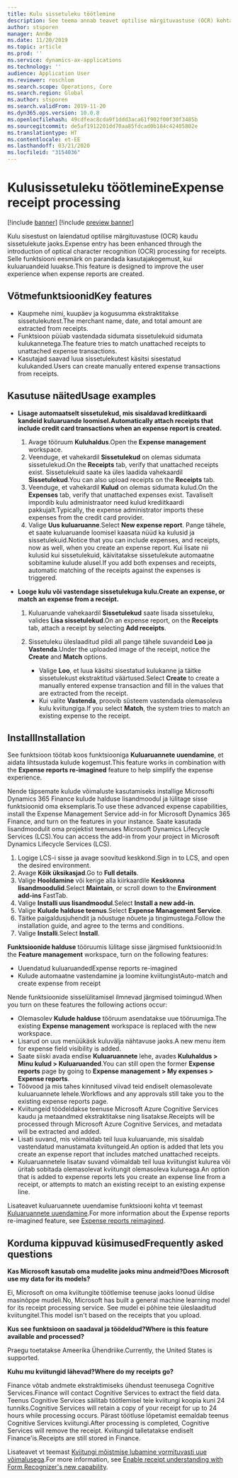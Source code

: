 ```yaml
---
title: Kulu sissetuleku töötlemine
description: See teema annab teavet optilise märgituvastuse (OCR) kohta sissetulekute puhul. Selle funktsiooni eesmärk on parandada kasutaja kogemust, kui kuluaruandeid luuakse rakenduses Microsoftis Dynamics 365 Finance.
author: stsporen
manager: AnnBe
ms.date: 11/20/2019
ms.topic: article
ms.prod: ''
ms.service: dynamics-ax-applications
ms.technology: ''
audience: Application User
ms.reviewer: roschlom
ms.search.scope: Operations, Core
ms.search.region: Global
ms.author: stsporen
ms.search.validFrom: 2019-11-20
ms.dyn365.ops.version: 10.0.8
ms.openlocfilehash: 49cdfeac8cda9f1ddd3aca61f902f00f30f3485b
ms.sourcegitcommit: de5af1912201dd70aa85fdcad0b184c42405802e
ms.translationtype: HT
ms.contentlocale: et-EE
ms.lasthandoff: 03/21/2020
ms.locfileid: "3154036"
---
```

# <a name="expense-receipt-processing"></a><span data-ttu-id="5c6d0-104">Kulusissetuleku töötlemine</span><span class="sxs-lookup"><span data-stu-id="5c6d0-104">Expense receipt processing</span></span>

[!include [banner](../includes/banner.md)]
[!include [preview banner](../includes/preview-banner.md)]


<span data-ttu-id="5c6d0-105">Kulu sisestust on laiendatud optilise märgituvastuse (OCR) kaudu sissetulekute jaoks.</span><span class="sxs-lookup"><span data-stu-id="5c6d0-105">Expense entry has been enhanced through the introduction of optical character recognition (OCR) processing for receipts.</span></span> <span data-ttu-id="5c6d0-106">Selle funktsiooni eesmärk on parandada kasutajakogemust, kui kuluaruandeid luuakse.</span><span class="sxs-lookup"><span data-stu-id="5c6d0-106">This feature is designed to improve the user experience when expense reports are created.</span></span>

## <a name="key-features"></a><span data-ttu-id="5c6d0-107">Võtmefunktsioonid</span><span class="sxs-lookup"><span data-stu-id="5c6d0-107">Key features</span></span>

- <span data-ttu-id="5c6d0-108">Kaupmehe nimi, kuupäev ja kogusumma ekstraktitakse sissetulekutest.</span><span class="sxs-lookup"><span data-stu-id="5c6d0-108">The merchant name, date, and total amount are extracted from receipts.</span></span>
- <span data-ttu-id="5c6d0-109">Funktsioon püüab vastendada sidumata sissetulekuid sidumata kulukannetega.</span><span class="sxs-lookup"><span data-stu-id="5c6d0-109">The feature tries to match unattached receipts to unattached expense transactions.</span></span>
- <span data-ttu-id="5c6d0-110">Kasutajad saavad luua sissetulekutest käsitsi sisestatud kulukanded.</span><span class="sxs-lookup"><span data-stu-id="5c6d0-110">Users can create manually entered expense transactions from receipts.</span></span>

## <a name="usage-examples"></a><span data-ttu-id="5c6d0-111">Kasutuse näited</span><span class="sxs-lookup"><span data-stu-id="5c6d0-111">Usage examples</span></span>

- <span data-ttu-id="5c6d0-112">**Lisage automaatselt sissetulekud, mis sisaldavad krediitkaardi kandeid kuluaruande loomisel.**</span><span class="sxs-lookup"><span data-stu-id="5c6d0-112">**Automatically attach receipts that include credit card transactions when an expense report is created.**</span></span>

    1. <span data-ttu-id="5c6d0-113">Avage tööruum **Kuluhaldus**.</span><span class="sxs-lookup"><span data-stu-id="5c6d0-113">Open the **Expense management** workspace.</span></span>
    2. <span data-ttu-id="5c6d0-114">Veenduge, et vahekardil **Sissetulekud** on olemas sidumata sissetulekud.</span><span class="sxs-lookup"><span data-stu-id="5c6d0-114">On the **Receipts** tab, verify that unattached receipts exist.</span></span> <span data-ttu-id="5c6d0-115">Sissetulekuid saate ka üles laadida vahekaardil **Sissetulekud**.</span><span class="sxs-lookup"><span data-stu-id="5c6d0-115">You can also upload receipts on the **Receipts** tab.</span></span>
    3. <span data-ttu-id="5c6d0-116">Veenduge, et vahekardil **Kulud** on olemas sidumata kulud.</span><span class="sxs-lookup"><span data-stu-id="5c6d0-116">On the **Expenses** tab, verify that unattached expenses exist.</span></span> <span data-ttu-id="5c6d0-117">Tavaliselt impordib kulu administraator need kulud krediitkaardi pakkujalt.</span><span class="sxs-lookup"><span data-stu-id="5c6d0-117">Typically, the expense administrator imports these expenses from the credit card provider.</span></span>
    4. <span data-ttu-id="5c6d0-118">Valige **Uus kuluaruanne**.</span><span class="sxs-lookup"><span data-stu-id="5c6d0-118">Select **New expense report**.</span></span> <span data-ttu-id="5c6d0-119">Pange tähele, et saate kuluaruande loomisel kaasata nüüd ka kulusid ja sissetulekuid.</span><span class="sxs-lookup"><span data-stu-id="5c6d0-119">Notice that you can include expenses, and receipts, now as well, when you create an expense report.</span></span> <span data-ttu-id="5c6d0-120">Kui lisate nii kulusid kui sissetulekuid, käivitatakse sissetulekute automaatne sobitamine kulude alusel.</span><span class="sxs-lookup"><span data-stu-id="5c6d0-120">If you add both expenses and receipts, automatic matching of the receipts against the expenses is triggered.</span></span>

- <span data-ttu-id="5c6d0-121">**Looge kulu või vastendage sissetulekuga kulu.**</span><span class="sxs-lookup"><span data-stu-id="5c6d0-121">**Create an expense, or match an expense from a receipt.**</span></span>

    1. <span data-ttu-id="5c6d0-122">Kuluaruande vahekaardil **Sissetulekud** saate lisada sissetuleku, valides **Lisa sissetulekud**.</span><span class="sxs-lookup"><span data-stu-id="5c6d0-122">On an expense report, on the **Receipts** tab, attach a receipt by selecting **Add receipts**.</span></span>
    2. <span data-ttu-id="5c6d0-123">Sissetuleku üleslaaditud pildi all pange tähele suvandeid **Loo** ja **Vastenda**.</span><span class="sxs-lookup"><span data-stu-id="5c6d0-123">Under the uploaded image of the receipt, notice the **Create** and **Match** options.</span></span>

        - <span data-ttu-id="5c6d0-124">Valige **Loo**, et luua käsitsi sisestatud kulukanne ja täitke sissetulekust ekstraktitud väärtused.</span><span class="sxs-lookup"><span data-stu-id="5c6d0-124">Select **Create** to create a manually entered expense transaction and fill in the values that are extracted from the receipt.</span></span>
        - <span data-ttu-id="5c6d0-125">Kui valite **Vastenda**, proovib süsteem vastendada olemasoleva kulu kviitungiga.</span><span class="sxs-lookup"><span data-stu-id="5c6d0-125">If you select **Match**, the system tries to match an existing expense to the receipt.</span></span>

## <a name="installation"></a><span data-ttu-id="5c6d0-126">Install</span><span class="sxs-lookup"><span data-stu-id="5c6d0-126">Installation</span></span>

<span data-ttu-id="5c6d0-127">See funktsioon töötab koos funktsiooniga **Kuluaruannete uuendamine**, et aidata lihtsustada kulude kogemust.</span><span class="sxs-lookup"><span data-stu-id="5c6d0-127">This feature works in combination with the **Expense reports re-imagined** feature to help simplify the expense experience.</span></span>

<span data-ttu-id="5c6d0-128">Nende täpsemate kulude võimaluste kasutamiseks installige Microsofti Dynamics 365 Finance kulude halduse lisandmoodul ja lülitage sisse funktsioonid oma eksemplaris.</span><span class="sxs-lookup"><span data-stu-id="5c6d0-128">To use these advanced expense capabilities, install the Expense Management Service add-in for Microsoft Dynamics 365 Finance, and turn on the features in your instance.</span></span> <span data-ttu-id="5c6d0-129">Saate kasutada lisandmoodulit oma projektist teenuses Microsoft Dynamics Lifecycle Services (LCS).</span><span class="sxs-lookup"><span data-stu-id="5c6d0-129">You can access the add-in from your project in Microsoft Dynamics Lifecycle Services (LCS).</span></span>

1. <span data-ttu-id="5c6d0-130">Logige LCS-i sisse ja avage soovitud keskkond.</span><span class="sxs-lookup"><span data-stu-id="5c6d0-130">Sign in to LCS, and open the desired environment.</span></span>
2. <span data-ttu-id="5c6d0-131">Avage **Kõik üksikasjad**.</span><span class="sxs-lookup"><span data-stu-id="5c6d0-131">Go to **Full details**.</span></span>
3. <span data-ttu-id="5c6d0-132">Valige **Hooldamine** või kerige alla kiirkaardile **Keskkonna lisandmoodulid**.</span><span class="sxs-lookup"><span data-stu-id="5c6d0-132">Select **Maintain**, or scroll down to the **Environment add-ins** FastTab.</span></span>
4. <span data-ttu-id="5c6d0-133">Valige **Installi uus lisandmoodul**.</span><span class="sxs-lookup"><span data-stu-id="5c6d0-133">Select **Install a new add-in**.</span></span>
5. <span data-ttu-id="5c6d0-134">Valige **Kulude halduse teenus**.</span><span class="sxs-lookup"><span data-stu-id="5c6d0-134">Select **Expense Management Service**.</span></span>
6. <span data-ttu-id="5c6d0-135">Täitke paigaldusjuhendit ja nõustuge nõuete ja tingimustega.</span><span class="sxs-lookup"><span data-stu-id="5c6d0-135">Follow the installation guide, and agree to the terms and conditions.</span></span>
7. <span data-ttu-id="5c6d0-136">Valige **Installi**.</span><span class="sxs-lookup"><span data-stu-id="5c6d0-136">Select **Install**.</span></span>

<span data-ttu-id="5c6d0-137">**Funktsioonide halduse** tööruumis lülitage sisse järgmised funktsioonid:</span><span class="sxs-lookup"><span data-stu-id="5c6d0-137">In the **Feature management** workspace, turn on the following features:</span></span>

- <span data-ttu-id="5c6d0-138">Uuendatud kuluaruanded</span><span class="sxs-lookup"><span data-stu-id="5c6d0-138">Expense reports re-imagined</span></span>
- <span data-ttu-id="5c6d0-139">Kulude automaatne vastendamine ja loomine kviitungist</span><span class="sxs-lookup"><span data-stu-id="5c6d0-139">Auto-match and create expense from receipt</span></span>

<span data-ttu-id="5c6d0-140">Nende funktsioonide sisselülitamisel ilmnevad järgmised toimingud.</span><span class="sxs-lookup"><span data-stu-id="5c6d0-140">When you turn on these features the following actions occur:</span></span>

- <span data-ttu-id="5c6d0-141">Olemasolev **Kulude halduse** tööruum asendatakse uue tööruumiga.</span><span class="sxs-lookup"><span data-stu-id="5c6d0-141">The existing **Expense management** workspace is replaced with the new workspace.</span></span>
- <span data-ttu-id="5c6d0-142">Lisarud on uus menüükäsk kuluvälja nähtavuse jaoks.</span><span class="sxs-lookup"><span data-stu-id="5c6d0-142">A new menu item for expense field visibility is added.</span></span>
- <span data-ttu-id="5c6d0-143">Saate siiski avada endise **Kuluaruannete** lehe, avades **Kuluhaldus > Minu kulud > Kuluaruanded**.</span><span class="sxs-lookup"><span data-stu-id="5c6d0-143">You can still open the former **Expense reports** page by going to **Expense management > My expenses > Expense reports**.</span></span>
- <span data-ttu-id="5c6d0-144">Töövood ja mis tahes kinnitused viivad teid endiselt olemasolevate kuluaruannete lehele.</span><span class="sxs-lookup"><span data-stu-id="5c6d0-144">Workflows and any approvals still take you to the existing expense reports page.</span></span>
- <span data-ttu-id="5c6d0-145">Kviitungeid töödeldakse teenuse Microsoft Azure Cognitive Services kaudu ja metaandmed ekstraktitakse ning lisatakse.</span><span class="sxs-lookup"><span data-stu-id="5c6d0-145">Receipts will be processed through Microsoft Azure Cognitive Services, and metadata will be extracted and added.</span></span>
- <span data-ttu-id="5c6d0-146">Lisati suvand, mis võimaldab teil luua kuluaruande, mis sisaldab vastendatud manustamata kviitungeid.</span><span class="sxs-lookup"><span data-stu-id="5c6d0-146">An option is added that lets you create an expense report that includes matched unattached receipts.</span></span>
- <span data-ttu-id="5c6d0-147">Kuluaruannetele lisatav suvand võimaldab teil luua kviitungist kulurea või üritab sobitada olemasolevat kviitungit olemasoleva kulureaga.</span><span class="sxs-lookup"><span data-stu-id="5c6d0-147">An option that is added to expense reports lets you create an expense line from a receipt, or attempts to match an existing receipt to an existing expense line.</span></span>

<span data-ttu-id="5c6d0-148">Lisateavet kuluaruannete uuendamise funktsiooni kohta vt teemast [Kuluaruannete uuendamine](ExpenseWorkspaceNew.md).</span><span class="sxs-lookup"><span data-stu-id="5c6d0-148">For more information about the Expense reports re-imagined feature, see [Expense reports reimagined](ExpenseWorkspaceNew.md).</span></span>

## <a name="frequently-asked-questions"></a><span data-ttu-id="5c6d0-149">Korduma kippuvad küsimused</span><span class="sxs-lookup"><span data-stu-id="5c6d0-149">Frequently asked questions</span></span>

<span data-ttu-id="5c6d0-150">**Kas Microsoft kasutab oma mudelite jaoks minu andmeid?**</span><span class="sxs-lookup"><span data-stu-id="5c6d0-150">**Does Microsoft use my data for its models?**</span></span>

<span data-ttu-id="5c6d0-151">Ei, Microsoft on oma kviitungite töötlemise teenuse jaoks loonud üldise masinõppe mudeli.</span><span class="sxs-lookup"><span data-stu-id="5c6d0-151">No, Microsoft has built a general machine learning model for its receipt processing service.</span></span> <span data-ttu-id="5c6d0-152">See mudel ei põhine teie üleslaaditud kviitungitel.</span><span class="sxs-lookup"><span data-stu-id="5c6d0-152">This model isn't based on the receipts that you upload.</span></span>

<span data-ttu-id="5c6d0-153">**Kus see funktsioon on saadaval ja töödeldud?**</span><span class="sxs-lookup"><span data-stu-id="5c6d0-153">**Where is this feature available and processed?**</span></span>

<span data-ttu-id="5c6d0-154">Praegu toetatakse Ameerika Ühendriike.</span><span class="sxs-lookup"><span data-stu-id="5c6d0-154">Currently, the United States is supported.</span></span>

<span data-ttu-id="5c6d0-155">**Kuhu mu kviitungid lähevad?**</span><span class="sxs-lookup"><span data-stu-id="5c6d0-155">**Where do my receipts go?**</span></span>

<span data-ttu-id="5c6d0-156">Finance võtab andmete ekstraktimiseks ühendust teenusega Cognitive Services.</span><span class="sxs-lookup"><span data-stu-id="5c6d0-156">Finance will contact Cognitive Services to extract the field data.</span></span> <span data-ttu-id="5c6d0-157">Teenus Cognitive Services säilitab töötlemisel teie kviitungi koopia kuni 24 tunniks.</span><span class="sxs-lookup"><span data-stu-id="5c6d0-157">Cognitive Services will retain a copy of your receipt for up to 24 hours while processing occurs.</span></span> <span data-ttu-id="5c6d0-158">Pärast töötluse lõpetamist eemaldab teenus Cognitive Services kviitungi.</span><span class="sxs-lookup"><span data-stu-id="5c6d0-158">After processing is completed, Cognitive Services will remove the receipt.</span></span> <span data-ttu-id="5c6d0-159">Kviitungid talletatakse endiselt Finance'is.</span><span class="sxs-lookup"><span data-stu-id="5c6d0-159">Receipts are still stored in Finance.</span></span>

<span data-ttu-id="5c6d0-160">Lisateavet vt teemast [Kviitungi mõistmise lubamine vormituvasti uue võimalusega](https://azure.microsoft.com/blog/enable-receipt-understanding-with-form-recognizer-s-new-capability/).</span><span class="sxs-lookup"><span data-stu-id="5c6d0-160">For more information, see [Enable receipt understanding with Form Recognizer's new capability](https://azure.microsoft.com/blog/enable-receipt-understanding-with-form-recognizer-s-new-capability/).</span></span>

